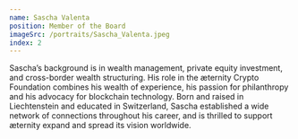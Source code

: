 ```yaml
---
name: Sascha Valenta
position: Member of the Board
imageSrc: /portraits/Sascha_Valenta.jpeg
index: 2
---
```


Sascha’s background is in wealth management, private equity investment, and cross-border wealth
structuring. His role in the æternity Crypto Foundation combines his wealth of experience, his
passion for philanthropy and his advocacy for blockchain technology. Born and raised in
Liechtenstein and educated in Switzerland, Sascha established a wide network of connections
throughout his career, and is thrilled to support æternity expand and spread its vision worldwide.
